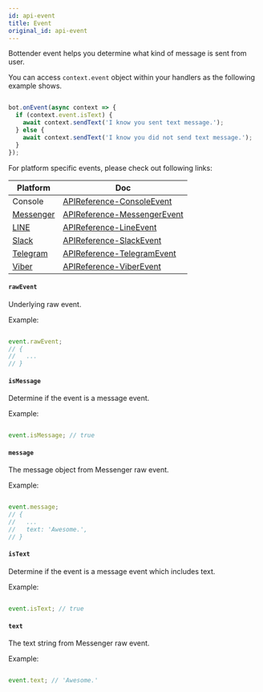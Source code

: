 ```yaml
---
id: api-event
title: Event
original_id: api-event
---
```

Bottender event helps you determine what kind of message is sent from user.

You can access `context.event` object within your handlers as the following example shows.

```js

bot.onEvent(async context => {
  if (context.event.isText) {
    await context.sendText('I know you sent text message.');
  } else {
    await context.sendText('I know you did not send text message.');
  }
});

```

For platform specific events, please check out following links:

| Platform                                | Doc                                               |
| --------------------------------------- | ------------------------------------------------- |
| Console                                 | [APIReference-ConsoleEvent](api-console-event)    |
| [Messenger](https://www.messenger.com/) | [APIReference-MessengerEvent](api-messengerevent) |
| [LINE](https://line.me/)                | [APIReference-LineEvent](api-lineevent)           |
| [Slack](https://slack.com/)             | [APIReference-SlackEvent](api-slackevent)         |
| [Telegram](https://telegram.org/)       | [APIReference-TelegramEvent](api-telegramevent)   |
| [Viber](https://www.viber.com/)         | [APIReference-ViberEvent](api-viberevent)         |

#### `rawEvent`

Underlying raw event.

Example:

```js

event.rawEvent;
// {
//   ...
// }

```

#### `isMessage`

Determine if the event is a message event.

Example:

```js

event.isMessage; // true

```

#### `message`

The message object from Messenger raw event.

Example:

```js

event.message;
// {
//   ...
//   text: 'Awesome.',
// }

```

#### `isText`

Determine if the event is a message event which includes text.

Example:

```js

event.isText; // true

```

#### `text`

The text string from Messenger raw event.

Example:

```js

event.text; // 'Awesome.'

```
